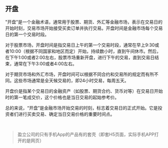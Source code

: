 ## 开盘

"开盘"是一个金融术语，通常用于股票、期货、外汇等金融市场，表示在交易日的开始时刻，交易市场开始接受买卖订单并执行交易。开盘时间是金融市场每个交易日的第一个交易时段。

对于股票市场，开盘时间是指交易日上午的第一个交易时段，通常在早上9:30或者10:00（根据不同国家和地区而定）开始，持续数小时，直到午间休市。然后，在下午1:00或者2:00左右，股票市场重新开盘，进行下午的交易，直到交易日结束，通常在下午3:00或者4:00左右。

对于期货市场和外汇市场，开盘时间可以根据不同合约和交易所的规定而有所不同。这些市场通常是全天候交易的，即24小时交易，每周五天。

开盘价是指某个交易日的金融资产（如股票、期货合约、货币对等）在交易日开始时的第一笔成交价，这个价格也是当日交易的起始参考价。

总的来说，“开盘”是金融市场开始交易的时刻，标志着交易日的正式开始。它是投资者们进行买卖交易、确定当日交易价格的重要时间点。

​	

> 盈立公司的只有手机App的产品有的套壳（即套H5页面，实际手机APP打开的是网页）

​	

